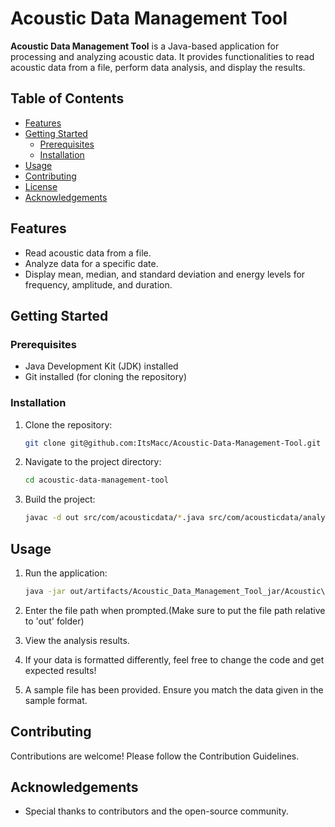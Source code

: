 # Acoustic Data Management Tool

**Acoustic Data Management Tool** is a Java-based application for processing and analyzing acoustic data. It provides functionalities to read acoustic data from a file, perform data analysis, and display the results.

## Table of Contents

- [Features](#features)
- [Getting Started](#getting-started)
  - [Prerequisites](#prerequisites)
  - [Installation](#installation)
- [Usage](#usage)
- [Contributing](#contributing)
- [License](#license)
- [Acknowledgements](#acknowledgements)

## Features

- Read acoustic data from a file.
- Analyze data for a specific date.
- Display mean, median, and standard deviation and energy levels for frequency, amplitude, and duration.

## Getting Started

### Prerequisites

- Java Development Kit (JDK) installed
- Git installed (for cloning the repository)

### Installation

1. Clone the repository:

    ```bash
    git clone git@github.com:ItsMacc/Acoustic-Data-Management-Tool.git
    ```

2. Navigate to the project directory:

    ```bash
    cd acoustic-data-management-tool
    ```

3. Build the project:

    ```bash
    javac -d out src/com/acousticdata/*.java src/com/acousticdata/analysis/*.java src/com/acousticdata/algorithms/*.java src/com/acousticdata/exceptions/*.java src/com/acousticdata/io/*.java src/com/acousticdata/userinterface/*.java
    ```

## Usage

1. Run the application:

    ```bash
    java -jar out/artifacts/Acoustic_Data_Management_Tool_jar/Acoustic\ Data\ Management\ Tool.jar
    ```

2. Enter the file path when prompted.(Make sure to put the file path relative to 'out' folder)

3. View the analysis results.
4. If your data is formatted differently, feel free to change the code and get expected results!
5. A sample file has been provided. Ensure you match the data given in the sample format.

## Contributing

Contributions are welcome! Please follow the Contribution Guidelines.


## Acknowledgements

- Special thanks to contributors and the open-source community.
